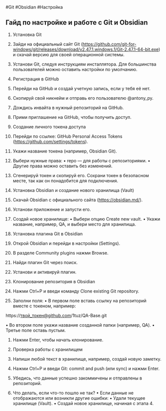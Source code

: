 #Git #Obsidian #Настройка

## **Гайд по настройке и работе с Git и Obsidian**

1. Установка Git
  1.  Зайди на официальный сайт Git (https://github.com/git-for-windows/git/releases/download/v2.47.1.windows.1/Git-2.47.1-64-bit.exe) и скачай версию для своей операционной системы.
  2.  Установи Git, следуя инструкциям инсталлятора. Для большинства пользователей можно оставить настройки по умолчанию.

2. Регистрация в GitHub
  1.  Перейди на GitHub и создай учетную запись, если у тебя её нет.
  2.  Скопируй свой никнейм и отправь его пользователю @antony_py.
  3.  Дождись инвайта в нужный репозиторий на GitHub.
  4.  Прими приглашение на GitHub, чтобы получить доступ.

3. Создание личного токена доступа
  1.  Перейди по ссылке: GitHub Personal Access Tokens (https://github.com/settings/tokens).
  2.  Укажи название токена (например, Obsidian Git).
  3.  Выбери нужные права:
  •  repo — для работы с репозиториями.
  •  Другие права можно оставить без изменений.
  4.  Сгенерируй токен и скопируй его. Сохрани токен в безопасном месте, так как он понадобится для подключения.

4. Установка Obsidian и создание нового хранилища (Vault)
  1.  Скачай Obsidian с официального сайта (https://obsidian.md/).
  2.  Установи приложение и запусти его.
  3.  Создай новое хранилище:
  •  Выбери опцию Create new vault.
  •  Укажи название, например, QA, и выбери место для хранилища.

5. Установка плагина Git в Obsidian
  1.  Открой Obsidian и перейди в настройки (Settings).
  2.  В разделе Community plugins нажми Browse.
  3.  Найди плагин Git через поиск.
  4.  Установи и активируй плагин.

6. Клонирование репозитория в Obsidian
  1.  Нажми Ctrl+P и введи команду Clone existing Git repository.
  2.  Заполни поля:
  •  В первом поле вставь ссылку на репозиторий вместе с токеном, например:

https://твой_токен@github.com/1tuz/QA-Base.git


  •  Во втором поле укажи название созданной папки (например, QA).
  •  Третье поле оставь пустым.

  1.  Нажми Enter, чтобы начать клонирование.

1. Проверка работы с хранилищем
  1.  Напиши любой текст в хранилище, например, создай новую заметку.
  2.  Нажми Ctrl+P и введи Git: commit and push (или sync) и нажми Enter.
  3.  Убедись, что данные успешно закоммичены и отправлены в репозиторий.

2. Что делать, если что-то пошло не так?
  •  Если данные не отображаются или возникли другие ошибки:
  •  Удали текущее хранилище (Vault).
  •  Создай новое хранилище, начиная с этапа 4.